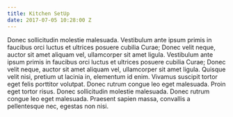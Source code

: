 ```yaml
---
title: Kitchen SetUp
date: 2017-07-05 10:28:00 Z
---
```


Donec sollicitudin molestie malesuada. Vestibulum ante ipsum primis in faucibus orci luctus et ultrices posuere cubilia Curae; Donec velit neque, auctor sit amet aliquam vel, ullamcorper sit amet ligula. Vestibulum ante ipsum primis in faucibus orci luctus et ultrices posuere cubilia Curae; Donec velit neque, auctor sit amet aliquam vel, ullamcorper sit amet ligula. Quisque velit nisi, pretium ut lacinia in, elementum id enim. Vivamus suscipit tortor eget felis porttitor volutpat. Donec rutrum congue leo eget malesuada. Proin eget tortor risus. Donec sollicitudin molestie malesuada. Donec rutrum congue leo eget malesuada. Praesent sapien massa, convallis a pellentesque nec, egestas non nisi.